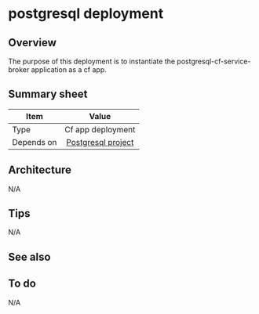 # postgresql deployment

## Overview

The purpose of this deployment is to instantiate the postgresql-cf-service-broker application as a cf app. 

## Summary sheet

| Item | Value |
| -- | :--: |
| Type | Cf app deployment |
| Depends on | [Postgresql project](https://github.com/orange-cloudfoundry/postgresql-cf-service-broker/) |

## Architecture

N/A

## Tips

N/A

## See also

## To do

N/A